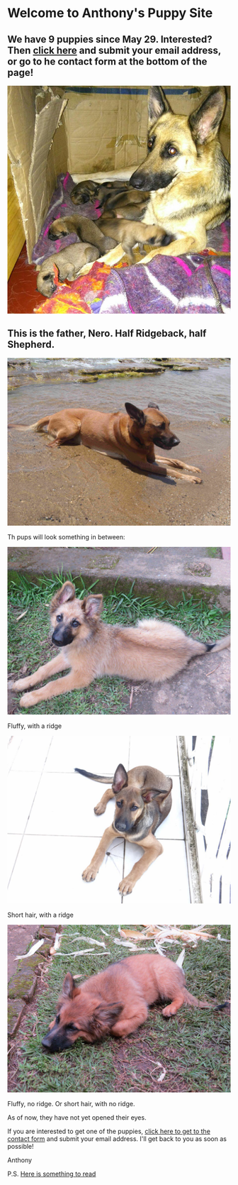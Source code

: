 # Welcome to Anthony's Puppy Site  
## We have 9 puppies since May 29. Interested? Then [click here](contactform.html) and submit your email address, or go to he contact form at the bottom of the page!
![Bella with nine](./BellaWithNinePuppies.JPG)
## This is the father, Nero. Half Ridgeback, half Shepherd.
![Nero](./Nero.JPG)

Th pups will look something in between:

![pups1.Runde](./mix1.JPG)

Fluffy, with a ridge

![pups1.Runde](./mix2.JPG)

Short hair, with a ridge

![pups1.Runde](./mix3.JPG)

Fluffy, no ridge. Or short hair, with no ridge. 

As of now, they have not yet opened their eyes. 


If you are interested to get one of the puppies, [click here to get to the contact form](./contactform.html) and submit your email address. I'll get back to you as soon as possible! 

Anthony

P.S. [Here is something to read](https://archive.org/download/DontShootTheDog/Dont-shoot-the-dog.pdf)

